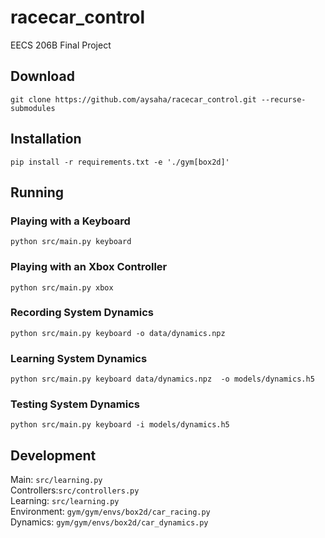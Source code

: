 # racecar_control
EECS 206B Final Project

## Download
``git clone https://github.com/aysaha/racecar_control.git --recurse-submodules``

## Installation
``pip install -r requirements.txt -e './gym[box2d]'``

## Running
### Playing with a Keyboard
``python src/main.py keyboard``

### Playing with an Xbox Controller
``python src/main.py xbox``

### Recording System Dynamics
``python src/main.py keyboard -o data/dynamics.npz``

### Learning System Dynamics
``python src/main.py keyboard data/dynamics.npz  -o models/dynamics.h5``

### Testing System Dynamics
``python src/main.py keyboard -i models/dynamics.h5``

## Development
Main: `src/learning.py`  
Controllers:`src/controllers.py`  
Learning: `src/learning.py`  
Environment: `gym/gym/envs/box2d/car_racing.py`  
Dynamics: `gym/gym/envs/box2d/car_dynamics.py`
